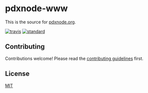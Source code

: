 # pdxnode-www

This is the source for [pdxnode.org](http://pdxnode.org).

[![travis][3]][4]
[![standard][5]][6]

[1]: https://img.shields.io/npm/v/pdxnode-www.svg?style=flat-square
[2]: https://www.npmjs.com/package/pdxnode-www
[3]: https://img.shields.io/travis/pdxnode/pdxnode-www.svg?style=flat-square
[4]: https://travis-ci.org/pdxnode/pdxnode-www
[5]: https://img.shields.io/badge/code%20style-standard-brightgreen.svg?style=flat-square
[6]: http://npm.im/standard

## Contributing

Contributions welcome! Please read the [contributing guidelines](CONTRIBUTING.md) first.

## License

[MIT](LICENSE.md)
